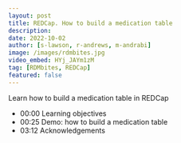 ```yaml
---
layout: post
title: REDCap. How to build a medication table
description: 
date: 2022-10-02
author: [s-lawson, r-andrews, m-andrabi]
image: /images/rdmbites.jpg
video_embed: HYj_JAYm1zM
tag: [RDMbites, REDCap]
featured: false
---
```


Learn how to build a medication table in REDCap

- 00:00 Learning objectives 
- 00:25 Demo: how to build a medication table
- 03:12 Acknowledgements